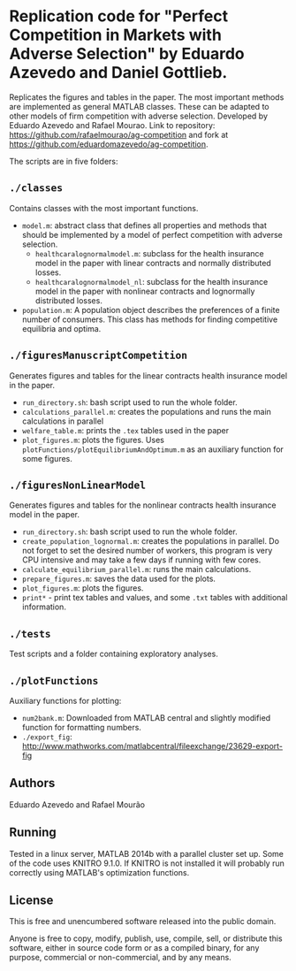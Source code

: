 # Replication code for "Perfect Competition in Markets with Adverse Selection" by Eduardo Azevedo and Daniel Gottlieb.

Replicates the figures and tables in the paper. The most important methods are implemented as general MATLAB classes. These can be adapted to other models of firm competition with adverse selection. Developed by Eduardo Azevedo and Rafael Mourao. Link to repository: https://github.com/rafaelmourao/ag-competition and fork at https://github.com/eduardomazevedo/ag-competition.

The scripts are in five folders:

## `./classes`

Contains classes with the most important functions.

- `model.m`: abstract class that defines all properties and methods that should be implemented by a model of perfect competition with adverse selection.
	- `healthcaralognormalmodel.m`: subclass for the health insurance model in the paper with linear contracts and normally distributed losses.
	- `healthcaralognormalmodel_nl`: subclass for the health insurance model in the paper with nonlinear contracts and lognormally distributed losses.
- `population.m`: A population object describes the preferences of a finite number of consumers. This class has methods for finding competitive equilibria and optima.

## `./figuresManuscriptCompetition`

Generates figures and tables for the linear contracts health insurance model in the paper.

- `run_directory.sh`: bash script used to run the whole folder.
- `calculations_parallel.m`: creates the populations and runs the main calculations in parallel
- `welfare_table.m`: prints the `.tex` tables used in the paper
- `plot_figures.m`: plots the figures. Uses `plotFunctions/plotEquilibriumAndOptimum.m` as an auxiliary function for some figures.

## `./figuresNonLinearModel`

Generates figures and tables for the nonlinear contracts health insurance model in the paper.

- `run_directory.sh`: bash script used to run the whole folder.
- `create_population_lognormal.m`: creates the populations in parallel. Do not forget to set the desired number of workers, this program is very CPU intensive and may take a few days if running with few cores.
- `calculate_equilibrium_parallel.m`: runs the main calculations.
- `prepare_figures.m`: saves the data used for the plots.
- `plot_figures.m`: plots the figures.
- `print*` - print tex tables and values, and some `.txt` tables with additional information.

## `./tests`

Test scripts and a folder containing exploratory analyses.

## `./plotFunctions`

Auxiliary functions for plotting:

- `num2bank.m`: Downloaded from MATLAB central and slightly modified function for formatting numbers.
- `./export_fig`: http://www.mathworks.com/matlabcentral/fileexchange/23629-export-fig

## Authors 

Eduardo Azevedo and Rafael Mourão

## Running

Tested in a linux server, MATLAB 2014b with a parallel cluster set up. Some of the code uses KNITRO 9.1.0. If KNITRO is not installed it will probably run correctly using MATLAB's optimization functions.

## License

This is free and unencumbered software released into the public domain.

Anyone is free to copy, modify, publish, use, compile, sell, or
distribute this software, either in source code form or as a compiled
binary, for any purpose, commercial or non-commercial, and by any
means.


